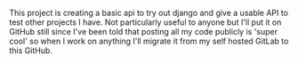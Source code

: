 This project is creating a basic api to try out django and give a usable API to test other projects I have.
Not particularly useful to anyone but I'll put it on GitHub still since I've been told that posting all my code publicly is 'super cool' so when I work on anything I'll migrate it from my self hosted GitLab to this GitHub.